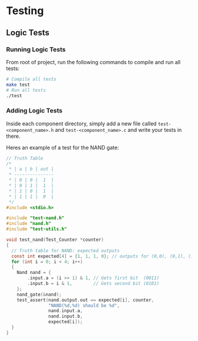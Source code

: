 # Testing

## Logic Tests
### Running Logic Tests
From root of project, run the following commands to compile and run all tests:
```bash
# Compile all tests
make test
# Run all tests
./test
```

### Adding Logic Tests
Inside each component directory, simply add a new file called `test-<component_name>.h` and `test-<component_name>.c` and write your tests in there.

Heres an example of a test for the NAND gate:
```c
// Truth Table
/*
 * | a | b | out |
 * ---------------
 * | 0 | 0 |  1  |
 * | 0 | 1 |  1  |
 * | 1 | 0 |  1  |
 * | 1 | 1 |  0  |
 */
#include <stdio.h>

#include "test-nand.h"
#include "nand.h"
#include "test-utils.h"

void test_nand(Test_Counter *counter)
{
  // Truth table for NAND: expected outputs
  const int expected[4] = {1, 1, 1, 0}; // outputs for (0,0), (0,1), (1,0), (1,1)
  for (int i = 0; i < 4; i++)
  {
    Nand nand = {
        .input.a = (i >> 1) & 1, // Gets first bit  (0011)
        .input.b = i & 1,        // Gets second bit (0101)
    };
    nand_gate(&nand);
    test_assert(nand.output.out == expected[i], counter,
                "NAND(%d,%d) should be %d",
                nand.input.a,
                nand.input.b,
                expected[i]);
  }
}
```
